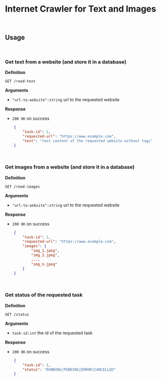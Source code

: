 # Internet Crawler for Text and Images

&nbsp;

## Usage

&nbsp;

### Get text from a website (and store it in a database)

**Definition**

 `GET /read-text`

 **Arguments**
 - `"url-to-website":string` url to the requested website

 **Response**

- `200 OK` on success

```json
    {
        "task-id": 1,
        "requested-url": "https://www.example.com",
        "text": "text content of the requested website without tags"
    }
```

&nbsp;

### Get images from a website (and store it in a database)

**Definition**

 `GET /read-images`

 **Arguments**
 - `"url-to-website":string` url to the requested website

 **Response**

- `200 OK` on success

```json
    {
        "task-id": 1,
        "requested-url": "https://www.example.com",
        "images": {
            "img_1.jpeg",
            "img_2.jpeg", 
            ..., 
            "img_n.jpeg"
        }
    }
```

&nbsp;

### Get status of the requested task

**Definition**

 `GET /status`

 **Arguments**
 - `task-id:int` the id of the requested task

 **Response**

- `200 OK` on success

```json
    {
        "task-id": 1,
        "status": "RUNNING|PENDING|ERROR|CANCELLED"
    }
```